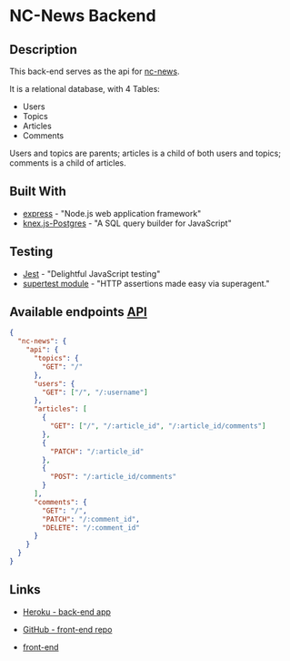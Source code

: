 # NC-News Backend

## Description

This back-end serves as the api for [nc-news](https://5f5689f5989466a0d4b6e3be--nc-news-byshalommoise.netlify.app/).

It is a relational database, with 4 Tables:

- Users
- Topics
- Articles
- Comments

Users and topics are parents; articles is a child of both users and topics; comments is a child of articles.

## Built With

- [express](https://expressjs.com/) - "Node.js web application framework"
- [knex.js-Postgres](http://knexjs.org/) - "A SQL query builder for JavaScript"

## Testing

- [Jest](https://jestjs.io/) - "Delightful JavaScript testing"
- [supertest module](https://www.npmjs.com/package/supertest) - "HTTP assertions made easy via superagent."

## Available endpoints [API](https://nc-news-shalom.herokuapp.com/api/)

```json
{
  "nc-news": {
    "api": {
      "topics": {
        "GET": "/"
      },
      "users": {
        "GET": ["/", "/:username"]
      },
      "articles": [
        {
          "GET": ["/", "/:article_id", "/:article_id/comments"]
        },
        {
          "PATCH": "/:article_id"
        },
        {
          "POST": "/:article_id/comments"
        }
      ],
      "comments": {
        "GET": "/",
        "PATCH": "/:comment_id",
        "DELETE": "/:comment_id"
      }
    }
  }
}
```

## Links

- [Heroku - back-end app](https://nc-news-shalom.herokuapp.com/api/)

- [GitHub - front-end repo](https://github.com/shalommoise/fe-nc-news)
- [front-end](https://nc-news-byshalommoise.netlify.app/)
